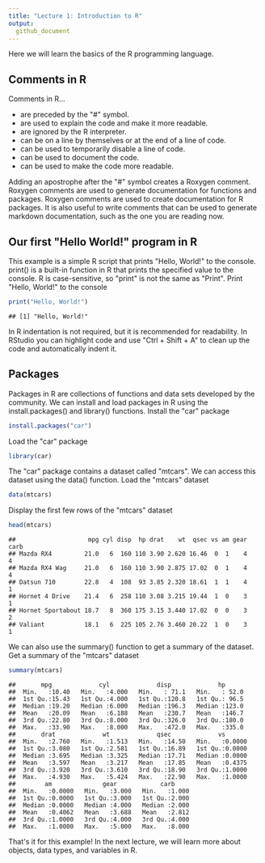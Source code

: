 ```yaml
---
title: "Lecture 1: Introduction to R"
output: 
  github_document
---
```


Here we will learn the basics of the R programming language.

## Comments in R

Comments in R...

- are preceded by the "#" symbol.
- are used to explain the code and make it more readable.
- are ignored by the R interpreter.
- can be on a line by themselves or at the end of a line of code.
- can be used to temporarily disable a line of code.
- can be used to document the code.
- can be used to make the code more readable.

Adding an apostrophe after the "#" symbol creates a Roxygen comment.
Roxygen comments are used to generate documentation for functions and packages.
Roxygen comments are used to create documentation for R packages.
It is also useful to write comments that can be used to generate markdown documentation,
such as the one you are reading now.

## Our first "Hello World!" program in R

This example is a simple R script that prints "Hello, World!" to the console.
print() is a built-in function in R that prints the specified value to the console.
R is case-sensitive, so "print" is not the same as "Print".
Print "Hello, World!" to the console


``` r
print("Hello, World!")
```

```
## [1] "Hello, World!"
```

In R indentation is not required, but it is recommended for readability.
In RStudio you can highlight code and use "Ctrl + Shift + A" to clean up the code and automatically indent it.
## Packages
Packages in R are collections of functions and data sets developed by the community.
We can install and load packages in R using the install.packages() and library() functions.
Install the "car" package


``` r
install.packages("car")
```

Load the "car" package


``` r
library(car)
```

The "car" package contains a dataset called "mtcars".
We can access this dataset using the data() function.
Load the "mtcars" dataset


``` r
data(mtcars)
```

Display the first few rows of the "mtcars" dataset


``` r
head(mtcars)
```

```
##                    mpg cyl disp  hp drat    wt  qsec vs am gear carb
## Mazda RX4         21.0   6  160 110 3.90 2.620 16.46  0  1    4    4
## Mazda RX4 Wag     21.0   6  160 110 3.90 2.875 17.02  0  1    4    4
## Datsun 710        22.8   4  108  93 3.85 2.320 18.61  1  1    4    1
## Hornet 4 Drive    21.4   6  258 110 3.08 3.215 19.44  1  0    3    1
## Hornet Sportabout 18.7   8  360 175 3.15 3.440 17.02  0  0    3    2
## Valiant           18.1   6  225 105 2.76 3.460 20.22  1  0    3    1
```

We can also use the summary() function to get a summary of the dataset.
Get a summary of the "mtcars" dataset


``` r
summary(mtcars)
```

```
##       mpg             cyl             disp             hp       
##  Min.   :10.40   Min.   :4.000   Min.   : 71.1   Min.   : 52.0  
##  1st Qu.:15.43   1st Qu.:4.000   1st Qu.:120.8   1st Qu.: 96.5  
##  Median :19.20   Median :6.000   Median :196.3   Median :123.0  
##  Mean   :20.09   Mean   :6.188   Mean   :230.7   Mean   :146.7  
##  3rd Qu.:22.80   3rd Qu.:8.000   3rd Qu.:326.0   3rd Qu.:180.0  
##  Max.   :33.90   Max.   :8.000   Max.   :472.0   Max.   :335.0  
##       drat             wt             qsec             vs        
##  Min.   :2.760   Min.   :1.513   Min.   :14.50   Min.   :0.0000  
##  1st Qu.:3.080   1st Qu.:2.581   1st Qu.:16.89   1st Qu.:0.0000  
##  Median :3.695   Median :3.325   Median :17.71   Median :0.0000  
##  Mean   :3.597   Mean   :3.217   Mean   :17.85   Mean   :0.4375  
##  3rd Qu.:3.920   3rd Qu.:3.610   3rd Qu.:18.90   3rd Qu.:1.0000  
##  Max.   :4.930   Max.   :5.424   Max.   :22.90   Max.   :1.0000  
##        am              gear            carb      
##  Min.   :0.0000   Min.   :3.000   Min.   :1.000  
##  1st Qu.:0.0000   1st Qu.:3.000   1st Qu.:2.000  
##  Median :0.0000   Median :4.000   Median :2.000  
##  Mean   :0.4062   Mean   :3.688   Mean   :2.812  
##  3rd Qu.:1.0000   3rd Qu.:4.000   3rd Qu.:4.000  
##  Max.   :1.0000   Max.   :5.000   Max.   :8.000
```

That's it for this example! In the next lecture, we will learn more about objects, data types, and variables in R.
